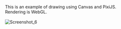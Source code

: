 This is an example of drawing using Canvas and PixiJS.<br>
Rendering is WebGL.<br><br>
![Screenshot_6](https://user-images.githubusercontent.com/47615360/107812244-2b85d580-6d4e-11eb-9726-1459524b74c9.png)
